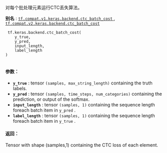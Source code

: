 对每个批处理元素运行CTC丢失算法。

**别名** : [ `tf.compat.v1.keras.backend.ctc_batch_cost` ](/api_docs/python/tf/keras/backend/ctc_batch_cost), [ `tf.compat.v2.keras.backend.ctc_batch_cost` ](/api_docs/python/tf/keras/backend/ctc_batch_cost)

```
 tf.keras.backend.ctc_batch_cost(
    y_true,
    y_pred,
    input_length,
    label_length
)
 
```

#### 参数：
- **`y_true`** : tensor  `(samples, max_string_length)` containing the truth labels.
- **`y_pred`** : tensor  `(samples, time_steps, num_categories)` containing the prediction, or output of the softmax.
- **`input_length`** : tensor  `(samples, 1)`  containing the sequence length foreach batch item in  `y_pred` .
- **`label_length`** : tensor  `(samples, 1)`  containing the sequence length foreach batch item in  `y_true` .


#### 返回：
Tensor with shape (samples,1) containing the    CTC loss of each element.


